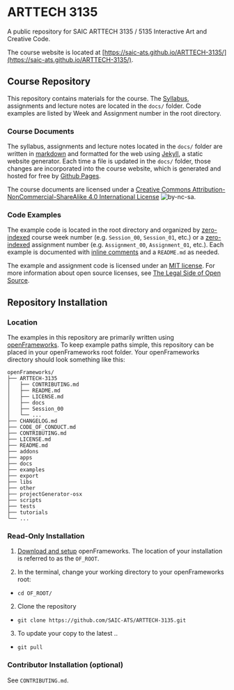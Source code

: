 # ARTTECH 3135
A public repository for SAIC ARTTECH 3135 / 5135 Interactive Art and Creative Code.

The course website is located at [https://saic-ats.github.io/ARTTECH-3135/](https://saic-ats.github.io/ARTTECH-3135/).

## Course Repository

This repository contains materials for the course. The [Syllabus](docs/syllabus.md), assignments and lecture notes are located in the `docs/` folder. Code examples are listed by Week and Assignment number in the root directory.  

### Course Documents

The syllabus, assignments and lecture notes located in the `docs/` folder are written in [markdown](https://en.wikipedia.org/wiki/Markdown) and formatted for the web using [Jekyll](https://jekyllrb.com/), a static website generator. Each time a file is updated in the `docs/` folder, those changes are incorporated into the course website, which is generated and hosted for free by [Github Pages](https://pages.github.com/).

The course documents are licensed under a [Creative Commons Attribution-NonCommercial-ShareAlike 4.0 International License](https://creativecommons.org/licenses/by-nc-sa/4.0/) ![by-nc-sa](https://i.creativecommons.org/l/by-nc-sa/4.0/80x15.png).

### Code Examples

The example code is located in the root directory and organized by [zero-indexed](https://en.wikipedia.org/wiki/Zero-based_numbering) course week number (e.g. `Session_00`, `Session_01`, etc.) or a [zero-indexed](https://en.wikipedia.org/wiki/Zero-based_numbering) assignment number (e.g. `Assignment_00`, `Assignment_01`, etc.). Each example is documented with [inline comments](https://en.wikipedia.org/wiki/Comment_%28computer_programming%29%23Inline_comment_.28End-of-line.29) and a `README.md` as needed.

The example and assignment code is licensed under an [MIT license](LICENSE.md). For more information about open source licenses, see [The Legal Side of Open Source](https://opensource.guide/legal/).

## Repository Installation

### Location

The examples in this repository are primarily written using [openFrameworks](https://github.com/openframeworks/openFrameworks). To keep example paths simple, this repository can be placed in your openFrameworks root folder. Your openFrameworks directory should look something like this:

```
openFrameworks/
├── ARTTECH-3135
│   ├── CONTRIBUTING.md
│   ├── README.md
│   ├── LICENSE.md
│   ├── docs
│   ├── Session_00
│   └── ...
├── CHANGELOG.md
├── CODE_OF_CONDUCT.md
├── CONTRIBUTING.md
├── LICENSE.md
├── README.md
├── addons
├── apps
├── docs
├── examples
├── export
├── libs
├── other
├── projectGenerator-osx
├── scripts
├── tests
├── tutorials
└── ...
```

### Read-Only Installation

1. [Download and setup](http://openframeworks.cc/download/) openFrameworks. The location of your installation is referred to as the `OF_ROOT`.

2. In the terminal, change your working directory to your openFrameworks root:
  - `cd OF_ROOT/`
2. Clone the repository
  - `git clone https://github.com/SAIC-ATS/ARTTECH-3135.git`
3. To update your copy to the latest ..
  - `git pull`

### Contributor Installation (optional)

See `CONTRIBUTING.md`.
